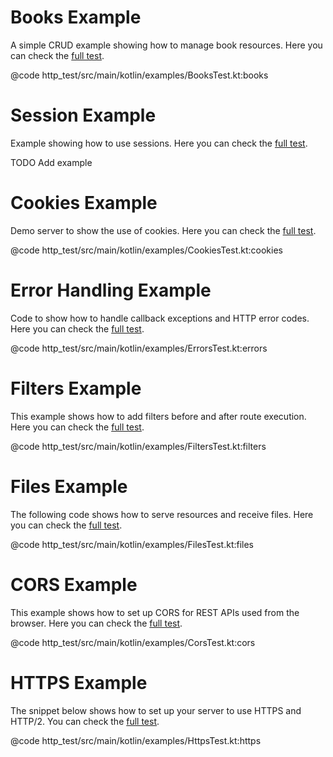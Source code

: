 
Books Example
=============
A simple CRUD example showing how to manage book resources. Here you can check the
[full test](https://github.com/hexagonkt/hexagon/blob/master/http_server/src/test/kotlin/examples/BooksTest.kt).

@code http_test/src/main/kotlin/examples/BooksTest.kt:books

Session Example
===============
Example showing how to use sessions. Here you can check the
[full test](https://github.com/hexagonkt/hexagon/blob/master/http_server/src/test/kotlin/examples/SessionTest.kt).

TODO Add example

Cookies Example
===============
Demo server to show the use of cookies. Here you can check the
[full test](https://github.com/hexagonkt/hexagon/blob/master/http_server/src/test/kotlin/examples/CookiesTest.kt).

@code http_test/src/main/kotlin/examples/CookiesTest.kt:cookies

Error Handling Example
======================
Code to show how to handle callback exceptions and HTTP error codes. Here you can check the
[full test](https://github.com/hexagonkt/hexagon/blob/master/http_server/src/test/kotlin/examples/ErrorsTest.kt).

@code http_test/src/main/kotlin/examples/ErrorsTest.kt:errors

Filters Example
===============
This example shows how to add filters before and after route execution. Here you can check the
[full test](https://github.com/hexagonkt/hexagon/blob/master/http_server/src/test/kotlin/examples/FiltersTest.kt).

@code http_test/src/main/kotlin/examples/FiltersTest.kt:filters

Files Example
=============
The following code shows how to serve resources and receive files. Here you can check the
[full test](https://github.com/hexagonkt/hexagon/blob/master/http_server/src/test/kotlin/examples/FilesTest.kt).

@code http_test/src/main/kotlin/examples/FilesTest.kt:files

CORS Example
============
This example shows how to set up CORS for REST APIs used from the browser. Here you can check the
[full test](https://github.com/hexagonkt/hexagon/blob/master/http_server/src/test/kotlin/examples/CorsTest.kt).

@code http_test/src/main/kotlin/examples/CorsTest.kt:cors

HTTPS Example
=============
The snippet below shows how to set up your server to use HTTPS and HTTP/2. You can check the
[full test](https://github.com/hexagonkt/hexagon/blob/master/http_server/src/test/kotlin/examples/HttpsTest.kt).

@code http_test/src/main/kotlin/examples/HttpsTest.kt:https
